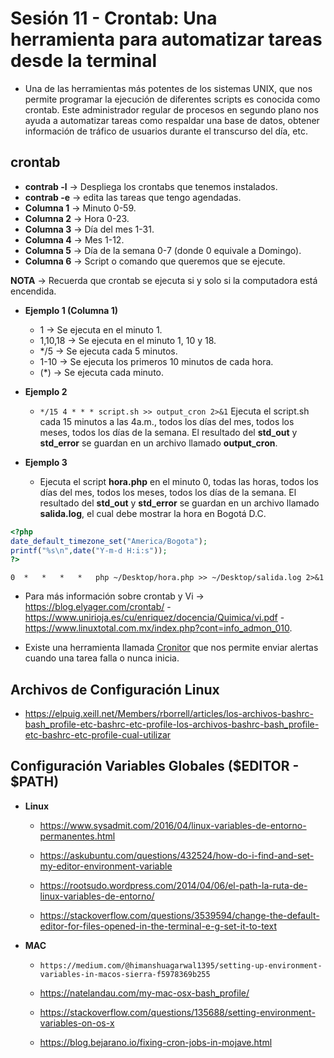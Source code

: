 # Sesión 11 - Crontab: Una herramienta para automatizar tareas desde la terminal

* Una de las herramientas más potentes de los sistemas UNIX, que nos permite programar la ejecución de diferentes scripts es conocida como crontab. Este administrador regular de procesos en segundo plano nos ayuda a automatizar tareas como respaldar una base de datos, obtener información de tráfico de usuarios durante el transcurso del día, etc.

## crontab

* **contrab -l** &rarr; Despliega los crontabs que tenemos instalados.
* **contrab -e** &rarr; edita las tareas que tengo agendadas.
* **Columna 1** &rarr; Minuto 0-59.
* **Columna 2** &rarr; Hora 0-23.
* **Columna 3** &rarr; Día del mes 1-31.
* **Columna 4** &rarr; Mes 1-12.
* **Columna 5** &rarr; Día de la semana 0-7 (donde 0 equivale a Domingo).
* **Columna 6** &rarr; Script o comando que queremos que se ejecute.

**NOTA** &rarr; Recuerda que crontab se ejecuta si y solo si la computadora está encendida.

* **Ejemplo 1 (Columna 1)**

	* 1 &rarr; Se ejecuta en el minuto 1.
	* 1,10,18 &rarr; Se ejecuta en el minuto 1, 10 y 18.
	* */5 &rarr; Se ejecuta cada 5 minutos.
	* 1-10 &rarr; Se ejecuta los primeros 10 minutos de cada hora.
	* (*) &rarr; Se ejecuta cada minuto.

* **Ejemplo 2**

	* `*/15 4 * * * script.sh >> output_cron 2>&1` Ejecuta el script.sh cada 15 minutos a las 4a.m., todos los días del mes, todos los meses, todos los días de la semana. El resultado del **std_out** y **std_error** se guardan en un archivo llamado **output_cron**.

* **Ejemplo 3**

	 * Ejecuta el 	script **hora.php** en el minuto 0, todas las horas, todos los días del mes, todos los meses, todos los días de la semana. El resultado del **std_out** y **std_error** se guardan en un archivo llamado **salida.log**, el cual debe mostrar la hora en Bogotá D.C.

```php
<?php
date_default_timezone_set("America/Bogota");
printf("%s\n",date("Y-m-d H:i:s"));
?>
```

`0	*	*	*	*	php ~/Desktop/hora.php >> ~/Desktop/salida.log 2>&1`

* Para más información sobre crontab y Vi &rarr; https://blog.elyager.com/crontab/ - https://www.unirioja.es/cu/enriquez/docencia/Quimica/vi.pdf - https://www.linuxtotal.com.mx/index.php?cont=info_admon_010.

* Existe una herramienta llamada [Cronitor](https://cronitor.io/?utm_source=crontabguru&utm_campaign=cronitor "Cronitor") que nos permite enviar alertas cuando una tarea falla o nunca inicia.

## Archivos de Configuración Linux

* https://elpuig.xeill.net/Members/rborrell/articles/los-archivos-bashrc-bash_profile-etc-bashrc-etc-profile-los-archivos-bashrc-bash_profile-etc-bashrc-etc-profile-cual-utilizar

## Configuración Variables Globales ($EDITOR - $PATH)

* **Linux** 

	* https://www.sysadmit.com/2016/04/linux-variables-de-entorno-permanentes.html

	* https://askubuntu.com/questions/432524/how-do-i-find-and-set-my-editor-environment-variable

	* https://rootsudo.wordpress.com/2014/04/06/el-path-la-ruta-de-linux-variables-de-entorno/

	* https://stackoverflow.com/questions/3539594/change-the-default-editor-for-files-opened-in-the-terminal-e-g-set-it-to-text

* **MAC** 

	* `https://medium.com/@himanshuagarwal1395/setting-up-environment-variables-in-macos-sierra-f5978369b255`

	* https://natelandau.com/my-mac-osx-bash_profile/

	* https://stackoverflow.com/questions/135688/setting-environment-variables-on-os-x

	* https://blog.bejarano.io/fixing-cron-jobs-in-mojave.html